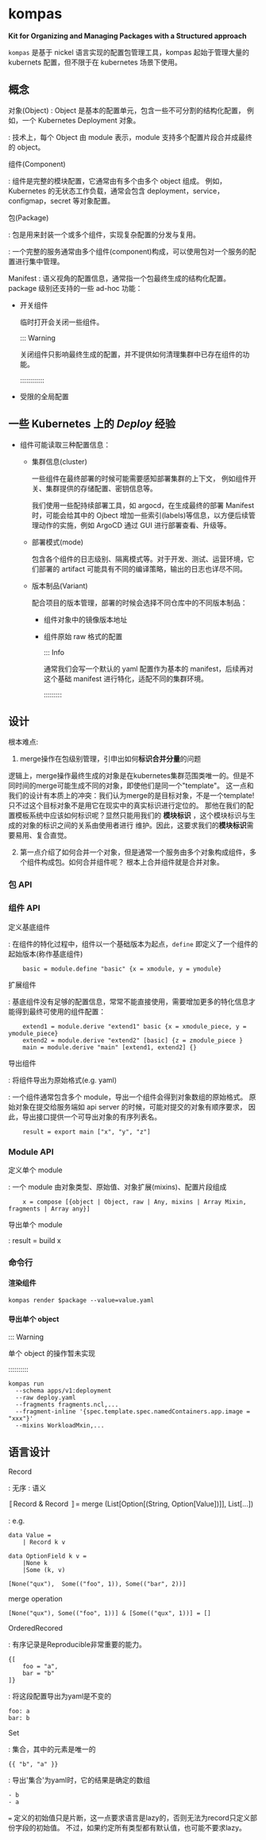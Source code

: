 # kompas

**Kit for Organizing and Managing Packages with a Structured approach**

`kompas` 是基于 nickel 语言实现的配置包管理工具，kompas 起始于管理大量的 kubernets 配置，但不限于在 kubernetes 场景下使用。

## 概念

对象(Object)
: Object 是基本的配置单元，包含一些不可分割的结构化配置，
例如，一个 Kubernetes Deployment 对象。

: 技术上，每个 Object 由 module 表示，module 支持多个配置片段合并成最终的 object。

组件(Component)

: 组件是完整的模块配置，它通常由有多个由多个 object 组成。
例如，Kubernetes 的无状态工作负载，通常会包含 deployment，service，configmap，secret 等对象配置。

包(Package)

: 包是用来封装一个或多个组件，实现复杂配置的分发与复用。

: 一个完整的服务通常由多个组件(component)构成，可以使用包对一个服务的配置进行集中管理。

Manifest
: 语义视角的配置信息，通常指一个包最终生成的结构化配置。
package 级别还支持的一些 ad-hoc 功能：

- 开关组件

  临时打开会关闭一些组件。

  ::: Warning

  关闭组件只影响最终生成的配置，并不提供如何清理集群中已存在组件的功能。

  ::::::::::::

- 受限的全局配置

## 一些 Kubernetes 上的 _Deploy_ 经验

- 组件可能读取三种配置信息：

  - 集群信息(cluster)

    一些组件在最终部署的时候可能需要感知部署集群的上下文，
    例如组件开关、集群提供的存储配置、密钥信息等。

    我们使用一些配持续部署工具，如 argocd，在生成最终的部署 Manifest 时，可能会给其中的 Ojbect 增加一些索引(labels)等信息，以方便后续管理动作的实施，例如 ArgoCD 通过 GUI 进行部署查看、升级等。

  - 部署模式(mode)

    包含各个组件的日志级别、隔离模式等。对于开发、测试、运营环境，它们部署的 artifact 可能具有不同的编译策略，输出的日志也详尽不同。

  - 版本制品(Variant)

    配合项目的版本管理，部署的时候会选择不同仓库中的不同版本制品：

    - 组件对象中的镜像版本地址
    - 组件原始 raw 格式的配置

      ::: Info

      通常我们会写一个默认的 yaml 配置作为基本的 manifest，后续再对这个基础 manifest 进行特化，适配不同的集群环境。

      :::::::::

## 设计

根本难点:

1. merge操作在包级别管理，引申出如何**标识合并分量**的问题

  逻辑上，merge操作最终生成的对象是在kubernetes集群范围类唯一的。但是不同时间的merge可能生成不同的对象，即使他们是同一个"template"。
  这一点和我们的设计有本质上的冲突：我们认为merge的是目标对象，不是一个template! 只不过这个目标对象不是用它在现实中的真实标识进行定位的。
  那他在我们的配置模板系统中应该如何标识呢？显然只能用我们的 **模块标识** ，这个模块标识与生成的对象的标识之间的关系由使用者进行
  维护。因此，这要求我们的**模块标识**需要易用、复合直觉。

2. 第一点介绍了如何合并一个对象，但是通常一个服务由多个对象构成组件，多个组件构成包。如何合并组件呢？
   根本上合并组件就是合并对象。


### 包 API

### 组件 API

定义基底组件

: 在组件的特化过程中，组件以一个基础版本为起点，`define` 即定义了一个组件的起始版本(称作基底组件)

        basic = module.define "basic" {x = xmodule, y = ymodule}

扩展组件

: 基底组件没有足够的配置信息，常常不能直接使用，需要增加更多的特化信息才能得到最终可使用的组件配置：

        extend1 = module.derive "extend1" basic {x = xmodule_piece, y = ymodule_piece}
        extend2 = module.derive "extend2" [basic] {z = zmodule_piece }
        main = module.derive "main" [extend1, extend2] {}

导出组件

: 将组件导出为原始格式(e.g. yaml)

: 一个组件通常包含多个 module，导出一个组件会得到对象数组的原始格式。
原始对象在提交给服务端如 api server 的时候，可能对提交的对象有顺序要求，
因此，导出接口提供一个可导出对象的有序列表名。

        result = export main ["x", "y", "z"]

### Module API

定义单个 module

: 一个 module 由对象类型、原始值、对象扩展(mixins)、配置片段组成

        x = compose [{object | Object, raw | Any, mixins | Array Mixin, fragments | Array any}]

导出单个 module

: result = build x

### 命令行

#### 渲染组件

    kompas render $package --value=value.yaml

####

#### 导出单个 object

::: Warning

单个 object 的操作暂未实现

::::::::::

```console
kompas run
  --schema apps/v1:deployment
  --raw deploy.yaml
  --fragments fragments.ncl,...
  --fragment-inline '{spec.template.spec.namedContainers.app.image = "xxx"}'
  --mixins WorkloadMxin,...
```

## 语言设计

Record

: 无序
: 语义

〚Record & Record 〛= merge (List[Option[(String, Option[Value])]], List[...])

: e.g.

    data Value =
        | Record k v

    data OptionField k v =
        |None k
        |Some (k, v)

    [None("qux"),  Some(("foo", 1)), Some(("bar", 2))]

merge operation

    [None("qux"), Some(("foo", 1))] & [Some(("qux", 1))] = []

OrderedRecored

: 有序记录是Reproducible非常重要的能力。

    {[
        foo = "a",
        bar = "b"
    ]}

: 将这段配置导出为yaml是不变的

    foo: a
    bar: b

Set

: 集合，其中的元素是唯一的

    {{ "b", "a" }}

: 导出'集合'为yaml时，它的结果是确定的数组

    - b
    - a

`=` 定义的初始值只是片断，这一点要求语言是lazy的，否则无法为record只定义部份字段的初始值。
不过，如果约定所有类型都有默认值，也可能不要求lazy。
